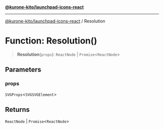 [**@kurone-kito/launchpad-icons-react**](../README.md)

***

[@kurone-kito/launchpad-icons-react](../globals.md) / Resolution

# Function: Resolution()

> **Resolution**(`props`): `ReactNode` \| `Promise`\<`ReactNode`\>

## Parameters

### props

`SVGProps`\<`SVGSVGElement`\>

## Returns

`ReactNode` \| `Promise`\<`ReactNode`\>

